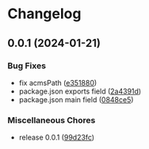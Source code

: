# Changelog

## 0.0.1 (2024-01-21)


### Bug Fixes

* fix acmsPath ([e351880](https://github.com/uidev1116/acms-js-sdk/commit/e351880f30b6e33c3d1a227cb55c772bb4338e96))
* package.json exports field ([2a4391d](https://github.com/uidev1116/acms-js-sdk/commit/2a4391d57fcb5148e9635cfa56c890a3d73015dd))
* package.json main field ([0848ce5](https://github.com/uidev1116/acms-js-sdk/commit/0848ce533a450462101cb4007b501eb1ac611071))


### Miscellaneous Chores

* release 0.0.1 ([99d23fc](https://github.com/uidev1116/acms-js-sdk/commit/99d23fc8cdb516230cc56908dc80ad0cb6add194))
